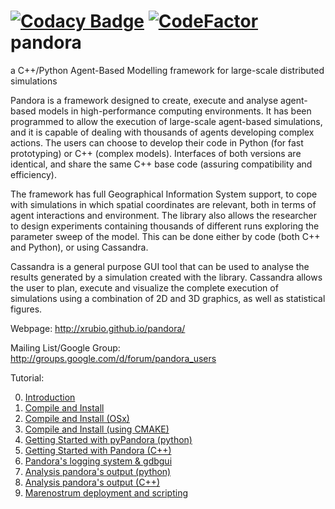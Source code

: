 [![Codacy Badge](https://api.codacy.com/project/badge/Grade/e4d9cb350d804f15a0f0a37a8c91f107)](https://www.codacy.com/app/HPC4SC/PANDORA?utm_source=github.com&amp;utm_medium=referral&amp;utm_content=HPC4SC/PANDORA&amp;utm_campaign=Badge_Grade)
[![CodeFactor](https://www.codefactor.io/repository/github/hpc4sc/pandora/badge)](https://www.codefactor.io/repository/github/hpc4sc/pandora)  
pandora
=======
a C++/Python Agent-Based Modelling framework for large-scale distributed simulations

Pandora is a framework designed to create, execute and analyse agent-based models in high-performance computing environments. It has been programmed to allow the execution of large-scale agent-based simulations, and it is capable of dealing with thousands of agents developing complex actions. The users can choose to develop their code in Python (for fast prototyping) or C++ (complex models). Interfaces of both versions are identical, and share the same C++ base code (assuring compatibility and efficiency).

The framework has full Geographical Information System support, to cope with simulations in which spatial coordinates are relevant, both in terms of agent interactions and environment. The library also allows the researcher to design experiments containing thousands of different runs exploring the parameter sweep of the model. This can be done either by code (both C++ and Python), or using Cassandra.

Cassandra is a general purpose GUI tool that can be used to analyse the results generated by a simulation created with the library. Cassandra allows the user to plan, execute and visualize the complete execution of simulations using a combination of 2D and 3D graphics, as well as statistical figures.

Webpage: http://xrubio.github.io/pandora/

Mailing List/Google Group: http://groups.google.com/d/forum/pandora_users

Tutorial:

00. [Introduction](docs/tutorials/00_introduction.md) 
01. [Compile and Install ](docs/tutorials/00_installing.md) 
02. [Compile and Install (OSx)](docs/tutorials/00_installing_osx.md) 
03. [Compile and Install (using CMAKE)](docs/tutorials/00_installing_cmake.md)
04. [Getting Started with pyPandora (python)](docs/tutorials/01_getting_started_pyPandora.md) 
05. [Getting Started with Pandora (C++)](docs/tutorials/02_getting_started_pandora.md) 
06. [Pandora's logging system & gdbgui](docs/tutorials/03_logging_system.md) 
07. [Analysis pandora's output (python)](docs/tutorials/04_pyanalysis.md) 
08. [Analysis pandora's output (C++)](docs/tutorials/05_analysis.md)
09. [Marenostrum deployment and scripting](docs/tutorials/06_marenostrum.md)


